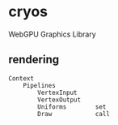 # cryos
WebGPU Graphics Library

## rendering

    Context
        Pipelines
            VertexInput
            VertexOutput
            Uniforms        set
            Draw            call

